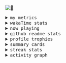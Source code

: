 [![🐙](https://hits.seeyoufarm.com/api/count/incr/badge.svg?url=https%3A%2F%2Fgithub.com%2Fktnkk%2Fhit-counter&count_bg=%23070707&title_bg=%23070707&icon=&icon_color=%23E7E7E7&title=visitors&edge_flat=true)](https://hits.seeyoufarm.com)

<details>
  <summary> <samp>my metrics</samp></summary>
  
  <br>
  
 ![🐳](https://github.com/kkhys/kkhys/blob/main/github-metrics.svg)
  
  ***
</details>

<details>
  <summary> <samp>wakaTime stats</samp></summary>
  
  <br>
  
<!--START_SECTION:waka-->
![Code Time](http://img.shields.io/badge/Code%20Time-4%2C176%20hrs%2031%20mins-blue)

**🐱 My GitHub Data** 

> 📦 5.1 MB Used in GitHub's Storage 
 > 
> 💼 Opted to Hire
 > 
> 📜 9 Public Repositories 
 > 
> 🔑 23 Private Repositories 
 > 
**I'm an Early 🐤** 

```text
🌞 Morning                6780 commits        ███████░░░░░░░░░░░░░░░░░░   29.80 % 
🌆 Daytime                5389 commits        ██████░░░░░░░░░░░░░░░░░░░   23.68 % 
🌃 Evening                8717 commits        ██████████░░░░░░░░░░░░░░░   38.31 % 
🌙 Night                  1868 commits        ██░░░░░░░░░░░░░░░░░░░░░░░   08.21 % 
```
📅 **I'm Most Productive on Sunday** 

```text
Monday                   3122 commits        ███░░░░░░░░░░░░░░░░░░░░░░   13.72 % 
Tuesday                  3330 commits        ████░░░░░░░░░░░░░░░░░░░░░   14.63 % 
Wednesday                3136 commits        ███░░░░░░░░░░░░░░░░░░░░░░   13.78 % 
Thursday                 3073 commits        ███░░░░░░░░░░░░░░░░░░░░░░   13.51 % 
Friday                   3258 commits        ████░░░░░░░░░░░░░░░░░░░░░   14.32 % 
Saturday                 3137 commits        ███░░░░░░░░░░░░░░░░░░░░░░   13.79 % 
Sunday                   3698 commits        ████░░░░░░░░░░░░░░░░░░░░░   16.25 % 
```


📊 **This Week I Spent My Time On** 

```text
🕑︎ Time Zone: Asia/Tokyo

💬 Programming Languages: 
Other                    50 hrs 42 mins      ██████████████████░░░░░░░   71.81 % 
TypeScript               8 hrs 12 mins       ███░░░░░░░░░░░░░░░░░░░░░░   11.63 % 
Java                     4 hrs 45 mins       ██░░░░░░░░░░░░░░░░░░░░░░░   06.73 % 
HTML                     2 hrs 19 mins       █░░░░░░░░░░░░░░░░░░░░░░░░   03.30 % 
Play2                    1 hr 48 mins        █░░░░░░░░░░░░░░░░░░░░░░░░   02.57 % 

🔥 Editors: 
Chrome                   50 hrs 47 mins      ██████████████████░░░░░░░   71.93 % 
WebStorm                 9 hrs 39 mins       ███░░░░░░░░░░░░░░░░░░░░░░   13.67 % 
IntelliJ IDEA            8 hrs 20 mins       ███░░░░░░░░░░░░░░░░░░░░░░   11.81 % 
Intellijidea             1 hr 23 mins        ░░░░░░░░░░░░░░░░░░░░░░░░░   01.96 % 
DataGrip                 26 mins             ░░░░░░░░░░░░░░░░░░░░░░░░░   00.63 % 

💻 Operating System: 
Mac                      70 hrs 36 mins      █████████████████████████   100.00 % 
```


 Last Updated on 2024/07/21 18:38:47 UTC
<!--END_SECTION:waka-->
  
  ***
</details>


<details>
  <summary> <samp>now playing</samp></summary>
  
  <br>
 
 [![🐟](https://spotify-github-profile.vercel.app/api/view?uid=31ryofms4dnv7mrohhepo4c4zgqu&cover_image=true&theme=default&show_offline=false&background_color=121212&bar_color=53b14f&bar_color_cover=false)](https://open.spotify.com/user/31ryofms4dnv7mrohhepo4c4zgqu)
  
  ***
</details>

<details>
  <summary> <samp>github readme stats</samp></summary>
  
  <br>
  
 <p align="left"> 
  <img alt="🐠" src="https://github-readme-stats.vercel.app/api?username=kkhys&count_private=true&show_icons=true&theme=dark&include_all_commits=true" />
  <img alt="🐟" src="https://github-readme-stats.vercel.app/api/top-langs/?username=kkhys&layout=compact&theme=dark&langs_count=10&hide=HTML,CSS,SCSS" />
</p>
  
  ***
</details>

<details>
  <summary> <samp>profile trophies</samp></summary>
  
  <br>
  
  [![🐬](https://github-profile-trophy.vercel.app/?username=kkhys&rank=SECRET,SSS,SS,S,AAA,AA,A&theme=darkhub&row=1&margin-w=10&no-bg=true)](https://github.com/ryo-ma/github-profile-trophy)
  
  ***
</details>

<details>
  <summary> <samp>summary cards</samp></summary>
  
  <br>
  
  ![🐋](https://github-profile-summary-cards.vercel.app/api/cards/profile-details?username=kkhys&theme=github_dark)
  ![🦑](https://github-profile-summary-cards.vercel.app/api/cards/repos-per-language?username=kkhys&theme=github_dark)
  ![🦭](https://github-profile-summary-cards.vercel.app/api/cards/most-commit-language?username=kkhys&theme=github_dark)
  ![🦀](https://github-profile-summary-cards.vercel.app/api/cards/stats?username=kkhys&theme=github_dark)
  ![🦈](https://github-profile-summary-cards.vercel.app/api/cards/productive-time?username=kkhys&theme=github_dark)
  
  ***
</details>

<details>
  <summary> <samp>streak stats</samp></summary>
  
  <br>
  
  [![🐠](http://github-readme-streak-stats.herokuapp.com?user=kkhys&theme=dark)](https://git.io/streak-stats)
  
  ***
</details>

<details>
  <summary> <samp>activity graph</samp></summary>
  
  <br>
  
  [![🐡](https://github-readme-activity-graph.vercel.app/graph?username=kkhys&theme=xcode)](https://github.com/ashutosh00710/github-readme-activity-graph)
  
  ***
</details>
